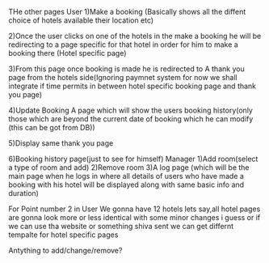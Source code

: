 THe other pages
User
1)Make a booking (Basically shows all the diffent choice of hotels available their location etc)

2)Once the user clicks on one of the hotels in the make a booking he will be redirecting to a page specific for that hotel in order for him to make a booking there
(Hotel specific page)

3)From this page once booking is made he is redirected to A thank you page from the hotels side(Ignoring paymnet system for now we shall integrate if time permits in between hotel specific booking page and thank you page)

4)Update Booking 
A page which will show the users booking history(only those which are beyond the current date of booking which he can modify (this can be got from DB))

5)Display same thank you page

6)Booking history page(just to see for himself)
Manager
1)Add room(select a type of room and add)
2)Remove room
3)A log page (which will be the main page when he logs in where all details of users who have made a booking with his hotel will be displayed along with same basic info and duration)

For Point number 2 in User
We gonna have 12 hotels lets say,all hotel pages are gonna look more or less identical
with some minor changes i guess or if we can use tha website or something shiva sent we can get differnt tempalte for hotel specific pages

Antything to add/change/remove?

